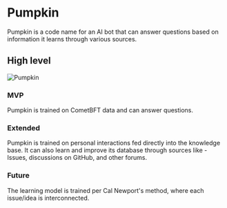 # Pumpkin

Pumpkin is a code name for an AI bot that can answer questions based on information it learns through various sources.

## High level

![Pumpkin](https://github.com/alijnmerchant21/Pumpkin/assets/44069404/38deb307-d360-4bcf-a7be-a9c591022411)

### MVP

Pumpkin is trained on CometBFT data and can answer questions.

### Extended

Pumpkin is trained on personal interactions fed directly into the knowledge base. It can also learn and improve its database through sources like - Issues, discussions on GitHub, and other forums. 

### Future 

The learning model is trained per Cal Newport's method, where each issue/idea is interconnected. 

